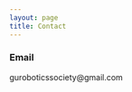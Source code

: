 ```yaml
---
layout: page
title: Contact
---
```


### <i class="fa fa-envelope fa-fw"></i> Email

guroboticssociety&#x2063;&#64;&#x2063;gmail&#46;com